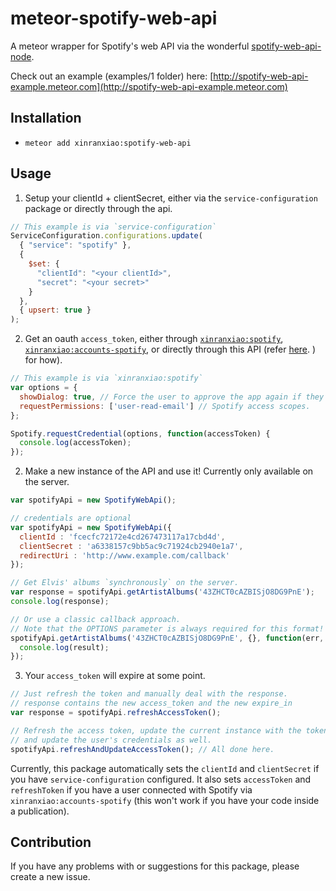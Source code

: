 # meteor-spotify-web-api
A meteor wrapper for Spotify's web API via the wonderful [spotify-web-api-node](https://github.com/thelinmichael/spotify-web-api-node).

Check out an example (examples/1 folder) here: [http://spotify-web-api-example.meteor.com](http://spotify-web-api-example.meteor.com)

## Installation
* `meteor add xinranxiao:spotify-web-api`

## Usage

1) Setup your clientId + clientSecret, either via the `service-configuration` package or directly through the api.

```javascript
// This example is via `service-configuration`
ServiceConfiguration.configurations.update(
  { "service": "spotify" },
  {
    $set: {
      "clientId": "<your clientId>",
      "secret": "<your secret>"
    }
  },
  { upsert: true }
);
```

2) Get an oauth `access_token`, either through [`xinranxiao:spotify`](https://github.com/xinranxiao/meteor-spotify), [`xinranxiao:accounts-spotify`](https://github.com/xinranxiao/meteor-accounts-spotify), or directly through this API (refer [here](https://github.com/thelinmichael/spotify-web-api-node).
) for how).

```javascript
// This example is via `xinranxiao:spotify`
var options = {
  showDialog: true, // Force the user to approve the app again if they’ve already done so.
  requestPermissions: ['user-read-email'] // Spotify access scopes.
};

Spotify.requestCredential(options, function(accessToken) {
  console.log(accessToken);
});
```

2) Make a new instance of the API and use it! Currently only available on the server.

```javascript
var spotifyApi = new SpotifyWebApi();

// credentials are optional
var spotifyApi = new SpotifyWebApi({
  clientId : 'fcecfc72172e4cd267473117a17cbd4d',
  clientSecret : 'a6338157c9bb5ac9c71924cb2940e1a7',
  redirectUri : 'http://www.example.com/callback'
});

```

```javascript
// Get Elvis' albums `synchronously` on the server.
var response = spotifyApi.getArtistAlbums('43ZHCT0cAZBISjO8DG9PnE');
console.log(response);

// Or use a classic callback approach. 
// Note that the OPTIONS parameter is always required for this format!
spotifyApi.getArtistAlbums('43ZHCT0cAZBISjO8DG9PnE', {}, function(err, result) {
  console.log(result);
});
```

3) Your `access_token` will expire at some point.
```javascript
// Just refresh the token and manually deal with the response.
// response contains the new access_token and the new expire_in
var response = spotifyApi.refreshAccessToken();

// Refresh the access token, update the current instance with the token, 
// and update the user's credentials as well.
spotifyApi.refreshAndUpdateAccessToken(); // All done here.
```

Currently, this package automatically sets the `clientId` and `clientSecret` if you have `service-configuration` configured. It also sets `accessToken` and `refreshToken` if you have a user connected with Spotify via `xinranxiao:accounts-spotify` (this won't work if you have your code inside a publication).

## Contribution

If you have any problems with or suggestions for this package, please create a new issue.
